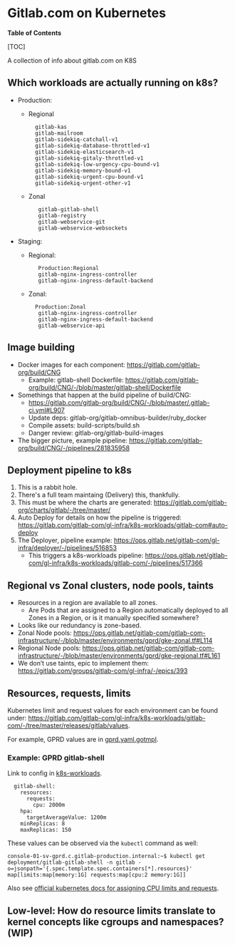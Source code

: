 # Gitlab.com on Kubernetes

**Table of Contents**

[TOC]

A collection of info about gitlab.com on K8S

## Which workloads are actually running on k8s?

- Production:
  - Regional

    ```
      gitlab-kas
      gitlab-mailroom
      gitlab-sidekiq-catchall-v1
      gitlab-sidekiq-database-throttled-v1
      gitlab-sidekiq-elasticsearch-v1
      gitlab-sidekiq-gitaly-throttled-v1
      gitlab-sidekiq-low-urgency-cpu-bound-v1
      gitlab-sidekiq-memory-bound-v1
      gitlab-sidekiq-urgent-cpu-bound-v1
      gitlab-sidekiq-urgent-other-v1
    ```

  - Zonal

    ```
       gitlab-gitlab-shell
       gitlab-registry
       gitlab-webservice-git
       gitlab-webservice-websockets
    ```

- Staging:
  - Regional:

    ```
       Production:Regional
       gitlab-nginx-ingress-controller
       gitlab-nginx-ingress-default-backend
    ```

  - Zonal:

    ```
      Production:Zonal
       gitlab-nginx-ingress-controller
       gitlab-nginx-ingress-default-backend
       gitlab-webservice-api
    ```

## Image building

- Docker images for each component: <https://gitlab.com/gitlab-org/build/CNG>
  - Example: gitlab-shell Dockerfile: <https://gitlab.com/gitlab-org/build/CNG/-/blob/master/gitlab-shell/Dockerfile>
- Somethings that happen at the build pipeline of build/CNG:
  - <https://gitlab.com/gitlab-org/build/CNG/-/blob/master/.gitlab-ci.yml#L907>
  - Update deps: gitlab-org/gitlab-omnibus-builder/ruby_docker
  - Compile assets: build-scripts/build.sh
  - Danger review: gitlab-org/gitlab-build-images
- The bigger picture, example pipeline: <https://gitlab.com/gitlab-org/build/CNG/-/pipelines/281835958>

## Deployment pipeline to k8s

1. This is a rabbit hole.
1. There's a full team maintaing (Delivery) this, thankfully.
1. This must be where the charts are generated: <https://gitlab.com/gitlab-org/charts/gitlab/-/tree/master/>
1. Auto Deploy for details on how the pipeline is triggered: <https://gitlab.com/gitlab-com/gl-infra/k8s-workloads/gitlab-com#auto-deploy>
1. The Deployer, pipeline example: <https://ops.gitlab.net/gitlab-com/gl-infra/deployer/-/pipelines/516853>
   - This triggers a k8s-workloads pipeline: <https://ops.gitlab.net/gitlab-com/gl-infra/k8s-workloads/gitlab-com/-/pipelines/517366>

## Regional vs Zonal clusters, node pools, taints

- Resources in a region are available to all zones.
  - Are Pods that are assigned to a Region automatically deployed to all Zones in a Region, or is it manually specified somewhere?
- Looks like our redundancy is zone-based.
- Zonal Node pools: <https://ops.gitlab.net/gitlab-com/gitlab-com-infrastructure/-/blob/master/environments/gprd/gke-zonal.tf#L114>
- Regional Node pools: <https://ops.gitlab.net/gitlab-com/gitlab-com-infrastructure/-/blob/master/environments/gprd/gke-regional.tf#L161>
- We don’t use taints, epic to implement them: <https://gitlab.com/groups/gitlab-com/gl-infra/-/epics/393>

## Resources, requests, limits

Kubernetes limit and request values for each environment can be found under: <https://gitlab.com/gitlab-com/gl-infra/k8s-workloads/gitlab-com/-/tree/master/releases/gitlab/values>.

For example, GPRD values are in [gprd.yaml.gotmpl](https://gitlab.com/gitlab-com/gl-infra/k8s-workloads/gitlab-com/-/blob/master/releases/gitlab/values/gprd.yaml.gotmpl).

### Example: GPRD gitlab-shell

Link to config in [k8s-workloads](https://gitlab.com/gitlab-com/gl-infra/k8s-workloads/gitlab-com/-/blob/master/releases/gitlab/values/gprd.yaml.gotmpl#L30-37).

```shell
  gitlab-shell:
    resources:
      requests:
        cpu: 2000m
    hpa:
      targetAverageValue: 1200m
    minReplicas: 8
    maxReplicas: 150
```

These values can be observed via the `kubectl` command as well:

```shell
console-01-sv-gprd.c.gitlab-production.internal:~$ kubectl get deployment/gitlab-gitlab-shell -n gitlab -o=jsonpath='{.spec.template.spec.containers[*].resources}'
map[limits:map[memory:1G] requests:map[cpu:2 memory:1G]]
```

Also see [official kubernetes docs for assigning CPU limits and requests](https://kubernetes.io/docs/tasks/configure-pod-container/assign-cpu-resource/).

## Low-level: How do resource limits translate to kernel concepts like cgroups and namespaces? (WIP)
